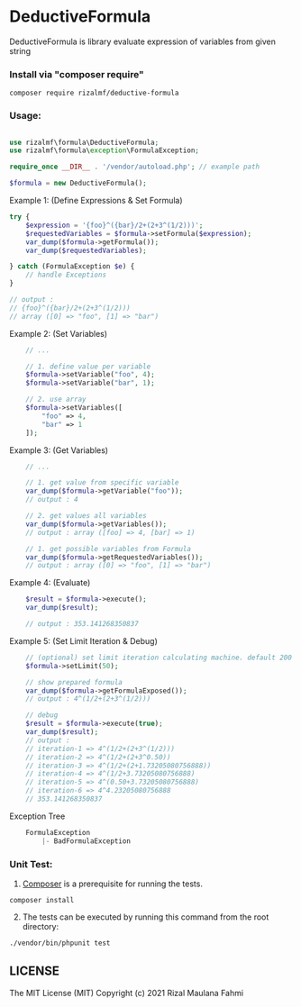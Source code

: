 # DeductiveFormula

DeductiveFormula is library evaluate expression of variables from given string

### Install via "composer require"
```shell
composer require rizalmf/deductive-formula
```

### Usage:

```php

use rizalmf\formula\DeductiveFormula;
use rizalmf\formula\exception\FormulaException;

require_once __DIR__ . '/vendor/autoload.php'; // example path

$formula = new DeductiveFormula();
```

Example 1: (Define Expressions & Set Formula)
```php
try {
    $expression = '{foo}^({bar}/2+(2+3^(1/2)))';
    $requestedVariables = $formula->setFormula($expression);
    var_dump($formula->getFormula());
    var_dump($requestedVariables);

} catch (FormulaException $e) {
    // handle Exceptions
}

// output : 
// {foo}^({bar}/2+(2+3^(1/2)))
// array ([0] => "foo", [1] => "bar")
```

Example 2: (Set Variables)
```php
    // ...

    // 1. define value per variable
    $formula->setVariable("foo", 4);
    $formula->setVariable("bar", 1);

    // 2. use array
    $formula->setVariables([
        "foo" => 4,
        "bar" => 1
    ]);
```
    
Example 3: (Get Variables)
```php
    // ...

    // 1. get value from specific variable
    var_dump($formula->getVariable("foo"));
    // output : 4

    // 2. get values all variables
    var_dump($formula->getVariables());
    // output : array ([foo] => 4, [bar] => 1)

    // 1. get possible variables from Formula
    var_dump($formula->getRequestedVariables());
    // output : array ([0] => "foo", [1] => "bar")

```

Example 4: (Evaluate)
```php
    $result = $formula->execute();
    var_dump($result);

    // output : 353.141268350837
```

Example 5: (Set Limit Iteration & Debug)
```php
    // (optional) set limit iteration calculating machine. default 200
    $formula->setLimit(50);

    // show prepared formula
    var_dump($formula->getFormulaExposed());
    // output : 4^(1/2+(2+3^(1/2)))

    // debug
    $result = $formula->execute(true);
    var_dump($result);
    // output : 
    // iteration-1 => 4^(1/2+(2+3^(1/2)))
    // iteration-2 => 4^(1/2+(2+3^0.50))
    // iteration-3 => 4^(1/2+(2+1.73205080756888))
    // iteration-4 => 4^(1/2+3.73205080756888)
    // iteration-5 => 4^(0.50+3.73205080756888)
    // iteration-6 => 4^4.23205080756888
    // 353.141268350837
```

Exception Tree
```php
    FormulaException
        |- BadFormulaException
```

### Unit Test:

1) [Composer](https://getcomposer.org) is a prerequisite for running the tests.

```
composer install
```

2) The tests can be executed by running this command from the root directory:

```bash
./vendor/bin/phpunit test
```

## LICENSE

The MIT License (MIT)
Copyright (c) 2021 Rizal Maulana Fahmi